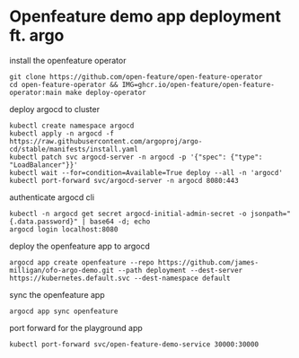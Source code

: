 # Openfeature demo app deployment ft. argo

install the openfeature operator
```
git clone https://github.com/open-feature/open-feature-operator
cd open-feature-operator && IMG=ghcr.io/open-feature/open-feature-operator:main make deploy-operator
```

deploy argocd to cluster
```
kubectl create namespace argocd
kubectl apply -n argocd -f https://raw.githubusercontent.com/argoproj/argo-cd/stable/manifests/install.yaml
kubectl patch svc argocd-server -n argocd -p '{"spec": {"type": "LoadBalancer"}}'
kubectl wait --for=condition=Available=True deploy --all -n 'argocd' 
kubectl port-forward svc/argocd-server -n argocd 8080:443
```
authenticate argocd cli
```
kubectl -n argocd get secret argocd-initial-admin-secret -o jsonpath="{.data.password}" | base64 -d; echo
argocd login localhost:8080
```
deploy the openfeature app to argocd
```
argocd app create openfeature --repo https://github.com/james-milligan/ofo-argo-demo.git --path deployment --dest-server https://kubernetes.default.svc --dest-namespace default
```
sync the openfeature app
```
argocd app sync openfeature
```

port forward for the playground app
```
kubectl port-forward svc/open-feature-demo-service 30000:30000
```
